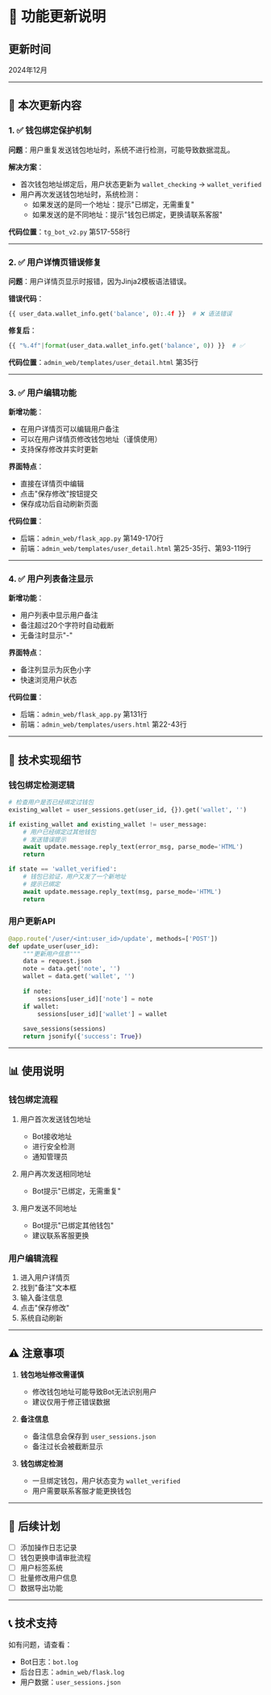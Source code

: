 # 🎉 功能更新说明

## 更新时间
2024年12月

---

## 📝 本次更新内容

### 1. ✅ 钱包绑定保护机制

**问题**：用户重复发送钱包地址时，系统不进行检测，可能导致数据混乱。

**解决方案**：
- 首次钱包地址绑定后，用户状态更新为 `wallet_checking` → `wallet_verified`
- 用户再次发送钱包地址时，系统检测：
  - 如果发送的是同一个地址：提示"已绑定，无需重复"
  - 如果发送的是不同地址：提示"钱包已绑定，更换请联系客服"

**代码位置**：`tg_bot_v2.py` 第517-558行

---

### 2. ✅ 用户详情页错误修复

**问题**：用户详情页显示时报错，因为Jinja2模板语法错误。

**错误代码**：
```python
{{ user_data.wallet_info.get('balance', 0):.4f }}  # ❌ 语法错误
```

**修复后**：
```python
{{ "%.4f"|format(user_data.wallet_info.get('balance', 0)) }}  # ✅
```

**代码位置**：`admin_web/templates/user_detail.html` 第35行

---

### 3. ✅ 用户编辑功能

**新增功能**：
- 在用户详情页可以编辑用户备注
- 可以在用户详情页修改钱包地址（谨慎使用）
- 支持保存修改并实时更新

**界面特点**：
- 直接在详情页中编辑
- 点击"保存修改"按钮提交
- 保存成功后自动刷新页面

**代码位置**：
- 后端：`admin_web/flask_app.py` 第149-170行
- 前端：`admin_web/templates/user_detail.html` 第25-35行、第93-119行

---

### 4. ✅ 用户列表备注显示

**新增功能**：
- 用户列表中显示用户备注
- 备注超过20个字符时自动截断
- 无备注时显示"-"

**界面特点**：
- 备注列显示为灰色小字
- 快速浏览用户状态

**代码位置**：
- 后端：`admin_web/flask_app.py` 第131行
- 前端：`admin_web/templates/users.html` 第22-43行

---

## 🔧 技术实现细节

### 钱包绑定检测逻辑

```python
# 检查用户是否已经绑定过钱包
existing_wallet = user_sessions.get(user_id, {}).get('wallet', '')

if existing_wallet and existing_wallet != user_message:
    # 用户已经绑定过其他钱包
    # 发送错误提示
    await update.message.reply_text(error_msg, parse_mode='HTML')
    return

if state == 'wallet_verified':
    # 钱包已验证，用户又发了一个新地址
    # 提示已绑定
    await update.message.reply_text(msg, parse_mode='HTML')
    return
```

### 用户更新API

```python
@app.route('/user/<int:user_id>/update', methods=['POST'])
def update_user(user_id):
    """更新用户信息"""
    data = request.json
    note = data.get('note', '')
    wallet = data.get('wallet', '')
    
    if note:
        sessions[user_id]['note'] = note
    if wallet:
        sessions[user_id]['wallet'] = wallet
    
    save_sessions(sessions)
    return jsonify({'success': True})
```

---

## 📊 使用说明

### 钱包绑定流程

1. 用户首次发送钱包地址
   - Bot接收地址
   - 进行安全检测
   - 通知管理员

2. 用户再次发送相同地址
   - Bot提示"已绑定，无需重复"

3. 用户发送不同地址
   - Bot提示"已绑定其他钱包"
   - 建议联系客服更换

### 用户编辑流程

1. 进入用户详情页
2. 找到"备注"文本框
3. 输入备注信息
4. 点击"保存修改"
5. 系统自动刷新

---

## ⚠️ 注意事项

1. **钱包地址修改需谨慎**
   - 修改钱包地址可能导致Bot无法识别用户
   - 建议仅用于修正错误数据

2. **备注信息**
   - 备注信息会保存到 `user_sessions.json`
   - 备注过长会被截断显示

3. **钱包绑定检测**
   - 一旦绑定钱包，用户状态变为 `wallet_verified`
   - 用户需要联系客服才能更换钱包

---

## 🎯 后续计划

- [ ] 添加操作日志记录
- [ ] 钱包更换申请审批流程
- [ ] 用户标签系统
- [ ] 批量修改用户信息
- [ ] 数据导出功能

---

## 📞 技术支持

如有问题，请查看：
- Bot日志：`bot.log`
- 后台日志：`admin_web/flask.log`
- 用户数据：`user_sessions.json`

